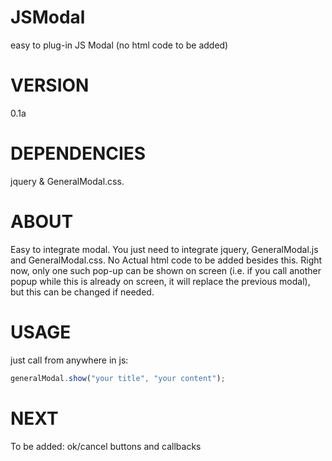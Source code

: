 # JSModal
easy to plug-in JS Modal (no html code to be added)

 VERSION
 ===
 0.1a
 
 DEPENDENCIES 
===
 jquery & GeneralModal.css.

ABOUT
===
 Easy to integrate modal. You just need to integrate jquery, GeneralModal.js and GeneralModal.css. No Actual html code to be added besides this.
 Right now, only one such pop-up can be shown on screen (i.e. if you call another popup while this is already on screen, it will replace the previous modal), but this can be changed if needed.

USAGE
===
 just call from anywhere in js:
 ```javascript
 generalModal.show("your title", "your content");
  ```
  NEXT
===
To be added: ok/cancel buttons and callbacks
 
